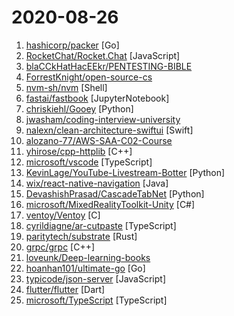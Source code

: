 # 2020-08-26

1. [hashicorp/packer](https://github.com/hashicorp/packer "Packer is a tool for creating identical machine images for multiple platforms from a single source configuration.") [Go]
2. [RocketChat/Rocket.Chat](https://github.com/RocketChat/Rocket.Chat "The ultimate Free Open Source Solution for team communications.") [JavaScript]
3. [blaCCkHatHacEEkr/PENTESTING-BIBLE](https://github.com/blaCCkHatHacEEkr/PENTESTING-BIBLE "Updates to this repository will continue to arrive until the number of links reaches 10000 links & 10000 pdf files .Learn Ethical Hacking and penetration testing .hundreds of ethical hacking & penetration testing & red team & cyber security & computer science resources.") 
4. [ForrestKnight/open-source-cs](https://github.com/ForrestKnight/open-source-cs "Video discussing this curriculum:") 
5. [nvm-sh/nvm](https://github.com/nvm-sh/nvm "Node Version Manager - POSIX-compliant bash script to manage multiple active node.js versions") [Shell]
6. [fastai/fastbook](https://github.com/fastai/fastbook "Draft of the fastai book") [JupyterNotebook]
7. [chriskiehl/Gooey](https://github.com/chriskiehl/Gooey "Turn (almost) any Python command line program into a full GUI application with one line") [Python]
8. [jwasham/coding-interview-university](https://github.com/jwasham/coding-interview-university "A complete computer science study plan to become a software engineer.") 
9. [nalexn/clean-architecture-swiftui](https://github.com/nalexn/clean-architecture-swiftui "A demo project showcasing the production setup of the SwiftUI app with Clean Architecture") [Swift]
10. [alozano-77/AWS-SAA-C02-Course](https://github.com/alozano-77/AWS-SAA-C02-Course "Personal notes for SAA-C02 test from: https://learn.cantrill.io") 
11. [yhirose/cpp-httplib](https://github.com/yhirose/cpp-httplib "A C++ header-only HTTP/HTTPS server and client library") [C++]
12. [microsoft/vscode](https://github.com/microsoft/vscode "Visual Studio Code") [TypeScript]
13. [KevinLage/YouTube-Livestream-Botter](https://github.com/KevinLage/YouTube-Livestream-Botter "Simple tool to bot viewers to a YouTube Livestream!") [Python]
14. [wix/react-native-navigation](https://github.com/wix/react-native-navigation "A complete native navigation solution for React Native") [Java]
15. [DevashishPrasad/CascadeTabNet](https://github.com/DevashishPrasad/CascadeTabNet "This repository contains the code and implementation details of the CascadeTabNet paper CascadeTabNet: An approach for end to end table detection and structure recognition from image-based documents") [Python]
16. [microsoft/MixedRealityToolkit-Unity](https://github.com/microsoft/MixedRealityToolkit-Unity "Mixed Reality Toolkit (MRTK) provides a set of components and features to accelerate cross-platform MR app development in Unity.") [C#]
17. [ventoy/Ventoy](https://github.com/ventoy/Ventoy "A new bootable USB solution.") [C]
18. [cyrildiagne/ar-cutpaste](https://github.com/cyrildiagne/ar-cutpaste "Cut and paste your surroundings using AR") [TypeScript]
19. [paritytech/substrate](https://github.com/paritytech/substrate "Substrate: The platform for blockchain innovators") [Rust]
20. [grpc/grpc](https://github.com/grpc/grpc "The C based gRPC (C++, Python, Ruby, Objective-C, PHP, C#)") [C++]
21. [loveunk/Deep-learning-books](https://github.com/loveunk/Deep-learning-books "Books for machine learning, deep learning, math, NLP, CV, RL, etc") 
22. [hoanhan101/ultimate-go](https://github.com/hoanhan101/ultimate-go "Ultimate Go study guide") [Go]
23. [typicode/json-server](https://github.com/typicode/json-server "Get a full fake REST API with zero coding in less than 30 seconds (seriously)") [JavaScript]
24. [flutter/flutter](https://github.com/flutter/flutter "Flutter makes it easy and fast to build beautiful apps for mobile and beyond.") [Dart]
25. [microsoft/TypeScript](https://github.com/microsoft/TypeScript "TypeScript is a superset of JavaScript that compiles to clean JavaScript output.") [TypeScript]
